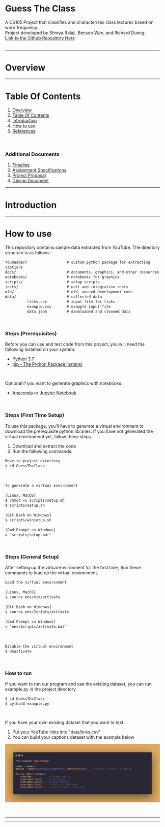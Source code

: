 # Guess The Class
A CS105 Project that classifies and characterizes class lectures based on word frequency.<br>
Project developed by Shreya Balaji, Benson Wan, and Richard Duong.<br>
[Link to the Github Repository Here](https://github.com/richard-duong/ClassIdentifier)<br><br>

--------------------
<a name="overview"/>

Overview
========




------------------------------
<a name="table-of-contents"/>



Table Of Contents
=================
1. [Overview](#overview)<br>
2. [Table Of Contents](#table-of-contents)<br>
3. [Introduction](#introduction)<br>
4. [How to use](#how-to-use)
6. [References](#references)<br>
<br><br>


<h3>Additional Documents</h3>

1. [Timeline](docs/timeline.md)<br>
2. [Assignment Specifications](docs/specs.pdf)<br>
3. [Project Proposal](docs/proposal.pdf)<br>
4. [Design Document](docs/design.pdf)<br>





---------------------
<a name="introduction"/>

Introduction
============



-----------
<a name="how-to-use"/>

How to use
==========
This repository contains sample data extracted from YouTube. The directory structure is as follows:
```
YouReader/                  # custom python package for extracting captions
docs/                       # documents, graphics, and other resources
notebooks/                  # notebooks for graphics
scripts/                    # setup scripts
tests/                      # unit and integration tests
old/						# old, unused development code
data/                       # collected data
          links.csv         # input file for links
          example.csv       # example input file
          data.json         # downloaded and cleaned data
```
<br>

### Steps (Prerequisites)
Before you can use and test code from this project, you will need the following installed on your system:
* [Python 3.7](https://www.python.org/downloads/)
* [pip - The Python Package Installer](https://pip.pypa.io/en/stable/installing/)
<br>

Optional if you want to generate graphics with notebooks
* [Anaconda](https://www.anaconda.com/products/individual) or [Jupyter Notebook](https://jupyter.org/install.html)
<br>

### Steps (First Time Setup)
To use this package, you'll have to generate a virtual environment to download the prerequisite python libraries.
If you have not generated the virtual environment yet, follow these steps.
1. Download and extract the code
2. Run the following commands:

```
Move to project directory
$ cd GuessTheClass



To generate a virtual environment

[Linux, MacOS]
$ chmod +x scripts/setup.sh
$ scripts/setup.sh

[Git Bash on Windows]
$ scripts/winsetup.sh

[Cmd Prompt on Windows]
> "scripts/setup.bat"

```
<br>

### Steps (General Setup)
After setting up the virtual environment for the first time,
Run these commands to load up the virtual environment.

```
Load the virtual environment

[Linux, MacOS]
$ source env/bin/activate

[Git Bash on Windows]
$ source env/Scripts/activate

[Cmd Prompt on Windows]
> "env/Scripts/activate.bat" 



Disable the virtual environment
$ deactivate
```
<br>

### How to run
If you want to run our program and use the existing dataset,
you can run example.py in the project directory

```
$ cd GuessTheClass
$ python3 example.py
```
<br>


If you have your own existing dataset that you want to test:
1. Put your YouTube links into "data/links.csv"
2. You can build your captions dataset with the example below

<p align="center">
          <img src="docs/example_program.png"/>
</p>
<br>

-------------------
<a name="preface"/>

-----------------------
<a name="references"/>

